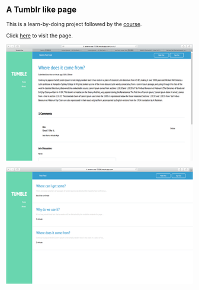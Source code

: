 ## A Tumblr like page

This is a learn-by-doing project followed by the [course](https://www.udemy.com/8-beautiful-ruby-on-rails-apps-in-30-days/).

Click [here](https://serene-sea-72156.herokuapp.com) to visit the page.

![img](https://github.com/LittleStupid/tumble_like/blob/master/demo/Screen%20Shot%202016-08-11%20at%208.20.31%20PM.png)

![img](https://github.com/LittleStupid/tumble_like/blob/master/demo/Screen%20Shot%202016-08-11%20at%208.21.44%20PM.png)
